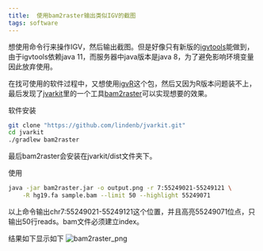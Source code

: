 ```yaml
---
title:  使用bam2raster输出类似IGV的截图
tags: software
---
```


想使用命令行来操作IGV，然后输出截图。但是好像只有新版的[igvtools](https://software.broadinstitute.org/software/igv/igvtools_commandline)能做到，由于igvtools依赖java 11，而服务器中java版本是java 8，为了避免影响环境变量因此放弃使用。

在找可使用的软件过程中，又想使用[igvR](https://bioconductor.org/packages/release/bioc/html/igvR.html)这个包，然后又因为R版本问题装不上，最后发现了[jvarkit](http://lindenb.github.io/jvarkit/)里的一个工具[bam2raster](http://lindenb.github.io/jvarkit/Bam2Raster.html)可以实现想要的效果。

软件安装
```bash
git clone "https://github.com/lindenb/jvarkit.git"
cd jvarkit
./gradlew bam2raster
```

最后bam2raster会安装在jvarkit/dist文件夹下。

使用
```bash
java -jar bam2raster.jar -o output.png -r 7:55249021-55249121 \
	-R hg19.fa sample.bam --limit 50 --highlight 55249071
```

以上命令输出chr7:55249021-55249121这个位置，并且高亮55249071位点，只输出50行reads。bam文件必须建立index。

结果如下显示如下
![bam2raster_png](https://raw.githubusercontent.com/pzweuj/pzweuj.github.io/refs/heads/master/downloads/images/bam2raster.png)



